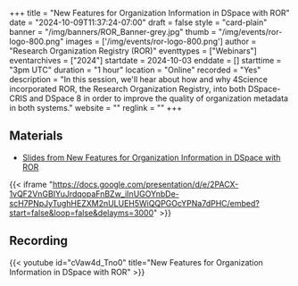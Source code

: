 +++ 
title = "New Features for Organization Information in DSpace with ROR" 
date = "2024-10-09T11:37:24-07:00"
draft = false 
style = "card-plain" 
banner = "/img/banners/ROR_Banner-grey.jpg" 
thumb = "/img/events/ror-logo-800.png" 
images = ['/img/events/ror-logo-800.png']
author = "Research Organization Registry (ROR)" 
eventtypes = ["Webinars"]
eventarchives = ["2024"]
startdate = 2024-10-03
enddate = []
starttime = "3pm UTC"
duration = "1 hour"
location = "Online"
recorded = "Yes"
description = "In this session, we'll hear about how and why 4Science incorporated ROR, the Research Organization Registry, into both DSpace-CRIS and DSpace 8 in order to improve the quality of organization metadata in both systems."
website = ""
reglink = ""
+++ 

## Materials

* [Slides from New Features for Organization Information in DSpace with ROR](https://docs.google.com/presentation/d/e/2PACX-1vQF2VnGBIYuJrdqopaFnBZw_iInUGOYnbDe-scH7PNpJyTughHEZXM2nULUEH5WiQQPGOcYPNa7dPHC/pub?start=false&loop=false&delayms=3000)

{{< iframe "https://docs.google.com/presentation/d/e/2PACX-1vQF2VnGBIYuJrdqopaFnBZw_iInUGOYnbDe-scH7PNpJyTughHEZXM2nULUEH5WiQQPGOcYPNa7dPHC/embed?start=false&loop=false&delayms=3000" >}}

## Recording 

{{< youtube id="cVaw4d_Tno0" title="New Features for Organization Information in DSpace with ROR" >}}